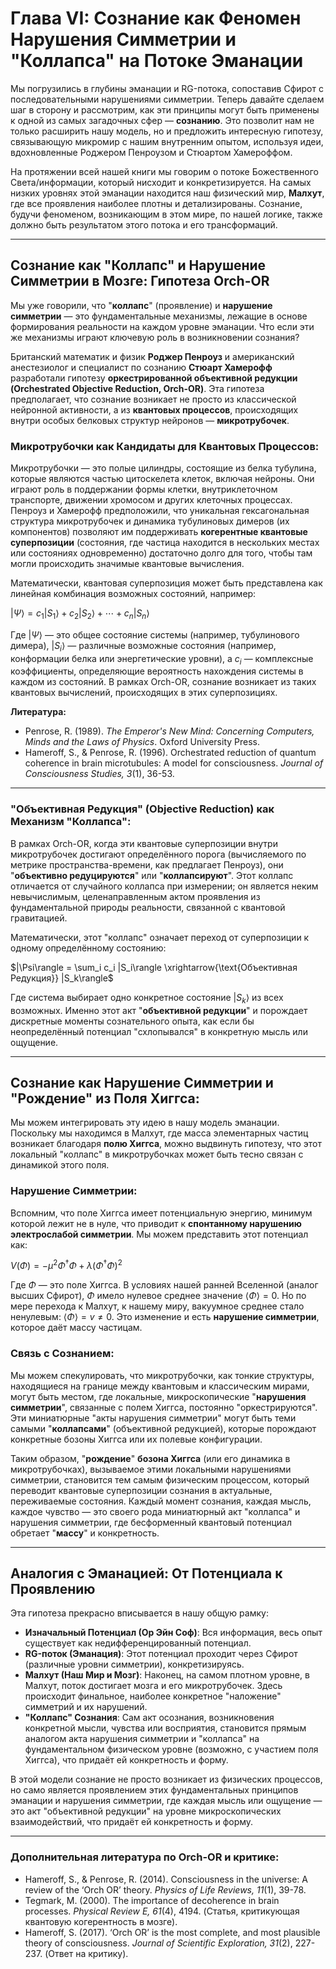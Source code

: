 # Глава VI: Сознание как Феномен Нарушения Симметрии и "Коллапса" на Потоке Эманации

Мы погрузились в глубины эманации и RG-потока, сопоставив Сфирот с последовательными нарушениями симметрии. Теперь давайте сделаем шаг в сторону и рассмотрим, как эти принципы могут быть применены к одной из самых загадочных сфер — **сознанию**. Это позволит нам не только расширить нашу модель, но и предложить интересную гипотезу, связывающую микромир с нашим внутренним опытом, используя идеи, вдохновленные Роджером Пенроузом и Стюартом Хамероффом.

На протяжении всей нашей книги мы говорим о потоке Божественного Света/информации, который нисходит и конкретизируется. На самых низких уровнях этой эманации находится наш физический мир, **Малхут**, где все проявления наиболее плотны и детализированы. Сознание, будучи феноменом, возникающим в этом мире, по нашей логике, также должно быть результатом этого потока и его трансформаций.

---

## Сознание как "Коллапс" и Нарушение Симметрии в Мозге: Гипотеза Orch-OR

Мы уже говорили, что "**коллапс**" (проявление) и **нарушение симметрии** — это фундаментальные механизмы, лежащие в основе формирования реальности на каждом уровне эманации. Что если эти же механизмы играют ключевую роль в возникновении сознания?

Британский математик и физик **Роджер Пенроуз** и американский анестезиолог и специалист по сознанию **Стюарт Хамерофф** разработали гипотезу **оркестрированной объективной редукции (Orchestrated Objective Reduction, Orch-OR)**. Эта гипотеза предполагает, что сознание возникает не просто из классической нейронной активности, а из **квантовых процессов**, происходящих внутри особых белковых структур нейронов — **микротрубочек**.

### Микротрубочки как Кандидаты для Квантовых Процессов:

Микротрубочки — это полые цилиндры, состоящие из белка тубулина, которые являются частью цитоскелета клеток, включая нейроны. Они играют роль в поддержании формы клетки, внутриклеточном транспорте, движении хромосом и других клеточных процессах. Пенроуз и Хамерофф предположили, что уникальная гексагональная структура микротрубочек и динамика тубулиновых димеров (их компонентов) позволяют им поддерживать **когерентные квантовые суперпозиции** (состояния, где частица находится в нескольких местах или состояниях одновременно) достаточно долго для того, чтобы там могли происходить значимые квантовые вычисления.

Математически, квантовая суперпозиция может быть представлена как линейная комбинация возможных состояний, например:

$|\Psi\rangle = c_1 |S_1\rangle + c_2 |S_2\rangle + \cdots + c_n |S_n\rangle$

Где $|\Psi\rangle$ — это общее состояние системы (например, тубулинового димера), $|S_i\rangle$ — различные возможные состояния (например, конформации белка или энергетические уровни), а $c_i$ — комплексные коэффициенты, определяющие вероятность нахождения системы в каждом из состояний. В рамках Orch-OR, сознание возникает из таких квантовых вычислений, происходящих в этих суперпозициях.

**Литература:**
* Penrose, R. (1989). *The Emperor's New Mind: Concerning Computers, Minds and the Laws of Physics*. Oxford University Press.
* Hameroff, S., & Penrose, R. (1996). Orchestrated reduction of quantum coherence in brain microtubules: A model for consciousness. *Journal of Consciousness Studies, 3*(1), 36-53.

---

### "Объективная Редукция" (Objective Reduction) как Механизм "Коллапса":

В рамках Orch-OR, когда эти квантовые суперпозиции внутри микротрубочек достигают определённого порога (вычисляемого по метрике пространства-времени, как предлагает Пенроуз), они "**объективно редуцируются**" или "**коллапсируют**". Этот коллапс отличается от случайного коллапса при измерении; он является неким невычислимым, целенаправленным актом проявления из фундаментальной природы реальности, связанной с квантовой гравитацией.

Математически, этот "коллапс" означает переход от суперпозиции к одному определённому состоянию:

$|\Psi\rangle = \sum_i c_i |S_i\rangle \xrightarrow{\text{Объективная Редукция}} |S_k\rangle$

Где система выбирает одно конкретное состояние $|S_k\rangle$ из всех возможных. Именно этот акт "**объективной редукции**" и порождает дискретные моменты сознательного опыта, как если бы неопределённый потенциал "схлопывался" в конкретную мысль или ощущение.

---

## Сознание как Нарушение Симметрии и "Рождение" из Поля Хиггса:

Мы можем интегрировать эту идею в нашу модель эманации. Поскольку мы находимся в Малхут, где масса элементарных частиц возникает благодаря **полю Хиггса**, можно выдвинуть гипотезу, что этот локальный "коллапс" в микротрубочках может быть тесно связан с динамикой этого поля.

### Нарушение Симметрии:

Вспомним, что поле Хиггса имеет потенциальную энергию, минимум которой лежит не в нуле, что приводит к **спонтанному нарушению электрослабой симметрии**. Мы можем представить этот потенциал как:

$V(\Phi) = -\mu^2 \Phi^\dagger \Phi + \lambda (\Phi^\dagger \Phi)^2$

Где $\Phi$ — это поле Хиггса. В условиях нашей ранней Вселенной (аналог высших Сфирот), $\Phi$ имело нулевое среднее значение $\langle\Phi\rangle = 0$. Но по мере перехода к Малхут, к нашему миру, вакуумное среднее стало ненулевым: $\langle\Phi\rangle = v \neq 0$. Это изменение и есть **нарушение симметрии**, которое даёт массу частицам.

### Связь с Сознанием:

Мы можем спекулировать, что микротрубочки, как тонкие структуры, находящиеся на границе между квантовым и классическим мирами, могут быть местом, где локальные, микроскопические "**нарушения симметрии**", связанные с полем Хиггса, постоянно "оркестрируются". Эти миниатюрные "акты нарушения симметрии" могут быть теми самыми "**коллапсами**" (объективной редукцией), которые порождают конкретные бозоны Хиггса или их полевые конфигурации.

Таким образом, "**рождение**" **бозона Хиггса** (или его динамика в микротрубочках), вызываемое этими локальными нарушениями симметрии, становится тем самым физическим процессом, который переводит квантовые суперпозиции сознания в актуальные, переживаемые состояния. Каждый момент сознания, каждая мысль, каждое чувство — это своего рода миниатюрный акт "коллапса" и нарушения симметрии, где бесформенный квантовый потенциал обретает "**массу**" и конкретность.

---

## Аналогия с Эманацией: От Потенциала к Проявлению

Эта гипотеза прекрасно вписывается в нашу общую рамку:

* **Изначальный Потенциал (Ор Эйн Соф)**: Вся информация, весь опыт существует как недифференцированный потенциал.
* **RG-поток (Эманация)**: Этот потенциал проходит через Сфирот (различные уровни симметрии), конкретизируясь.
* **Малхут (Наш Мир и Мозг)**: Наконец, на самом плотном уровне, в Малхут, поток достигает мозга и его микротрубочек. Здесь происходит финальное, наиболее конкретное "наложение" симметрий и их нарушений.
* **"Коллапс" Сознания**: Сам акт осознания, возникновения конкретной мысли, чувства или восприятия, становится прямым аналогом акта нарушения симметрии и "коллапса" на фундаментальном физическом уровне (возможно, с участием поля Хиггса), что придаёт ей конкретность и форму.

В этой модели сознание не просто возникает из физических процессов, но само является проявлением этих фундаментальных принципов эманации и нарушения симметрии, где каждая мысль или ощущение — это акт "объективной редукции" на уровне микроскопических взаимодействий, что придаёт ей конкретность и форму.

---

### Дополнительная литература по Orch-OR и критике:

* Hameroff, S., & Penrose, R. (2014). Consciousness in the universe: A review of the ‘Orch OR’ theory. *Physics of Life Reviews, 11*(1), 39-78.
* Tegmark, M. (2000). The importance of decoherence in brain processes. *Physical Review E, 61*(4), 4194. (Статья, критикующая квантовую когерентность в мозге).
* Hameroff, S. (2017). ‘Orch OR’ is the most complete, and most plausible theory of consciousness. *Journal of Scientific Exploration, 31*(2), 227-237. (Ответ на критику).

